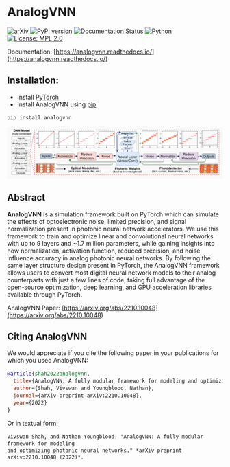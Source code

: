 # AnalogVNN

[![arXiv](https://img.shields.io/badge/arXiv-2210.10048-orange.svg)](https://arxiv.org/abs/2210.10048)
[![PyPI version](https://badge.fury.io/py/analogvnn.svg)](https://badge.fury.io/py/analogvnn)
[![Documentation Status](https://readthedocs.org/projects/analogvnn/badge/?version=stable)](https://analogvnn.readthedocs.io/en/stable/?badge=stable)
[![Python](https://img.shields.io/badge/python-3.7--3.11-blue)](https://badge.fury.io/py/analogvnn)
[![License: MPL 2.0](https://img.shields.io/badge/License-MPL_2.0-blue.svg)](https://opensource.org/licenses/MPL-2.0)

Documentation: [https://analogvnn.readthedocs.io/](https://analogvnn.readthedocs.io/)

## Installation:

- Install [PyTorch](https://pytorch.org/)
- Install AnalogVNN using [pip](https://pypi.org/project/analogvnn/)

```bash
pip install analogvnn
```

![3 Layered Linear Photonic Analog Neural Network](docs/_static/analogvnn_model.png)

## Abstract

**AnalogVNN** is a simulation framework built on PyTorch which can simulate the effects of
optoelectronic noise, limited precision, and signal normalization present in photonic
neural network accelerators. We use this framework to train and optimize linear and
convolutional neural networks with up to 9 layers and ~1.7 million parameters, while
gaining insights into how normalization, activation function, reduced precision, and
noise influence accuracy in analog photonic neural networks. By following the same layer
structure design present in PyTorch, the AnalogVNN framework allows users to convert most
digital neural network models to their analog counterparts with just a few lines of code,
taking full advantage of the open-source optimization, deep learning, and GPU acceleration
libraries available through PyTorch.

AnalogVNN Paper: [https://arxiv.org/abs/2210.10048](https://arxiv.org/abs/2210.10048)

## Citing AnalogVNN

We would appreciate if you cite the following paper in your publications for which you used AnalogVNN:

```bibtex
@article{shah2022analogvnn,
  title={AnalogVNN: A fully modular framework for modeling and optimizing photonic neural networks},
  author={Shah, Vivswan and Youngblood, Nathan},
  journal={arXiv preprint arXiv:2210.10048},
  year={2022}
}
```

Or in textual form:

```text
Vivswan Shah, and Nathan Youngblood. "AnalogVNN: A fully modular framework for modeling 
and optimizing photonic neural networks." *arXiv preprint arXiv:2210.10048 (2022)*.
```